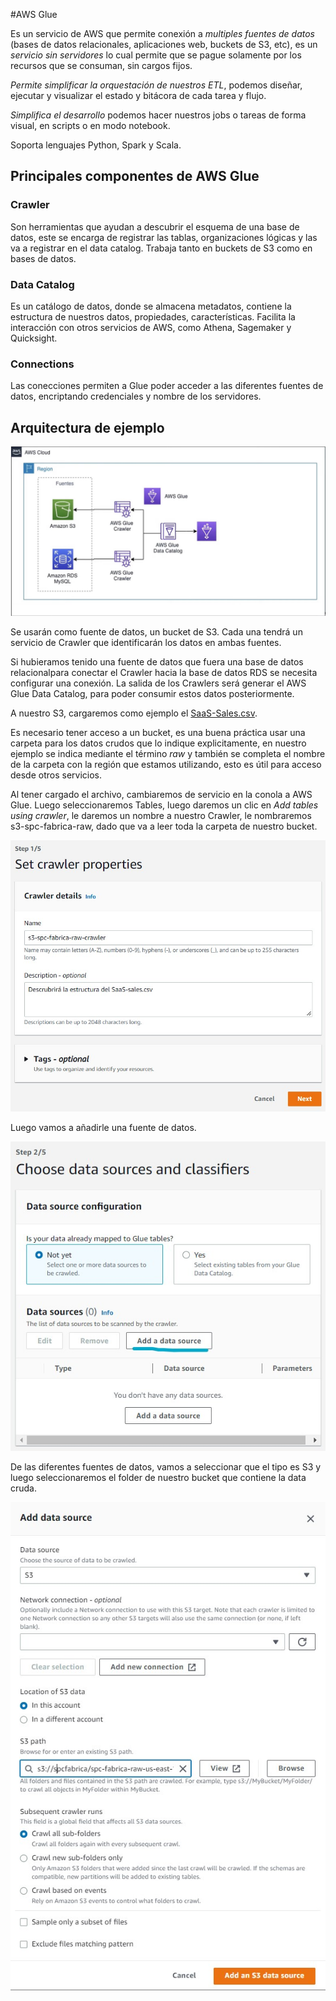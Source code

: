 #AWS Glue

Es un servicio de AWS que permite conexión a *multiples fuentes de datos* (bases de datos relacionales, aplicaciones web, buckets de S3, etc), es un *servicio sin servidores* lo cual permite que se pague solamente por los recursos que se consuman, sin cargos fijos.

*Permite simplificar la orquestación de nuestros ETL*, podemos diseñar, ejecutar y visualizar el estado y bitácora de cada tarea y flujo. 

*Simplifica el desarrollo* podemos hacer nuestros jobs o tareas de forma visual, en scripts o en modo notebook.

Soporta lenguajes Python, Spark y Scala.

## Principales componentes de AWS Glue

### Crawler
Son herramientas que ayudan a descubrir el esquema de una base de datos, este se encarga de registrar las tablas, organizaciones lógicas y las va a registrar en el data catalog. Trabaja tanto en buckets de S3 como en bases de datos.

### Data Catalog
Es un catálogo de datos, donde se almacena metadatos, contiene la estructura de nuestros datos, propiedades, características. Facilita la interacción con otros servicios de AWS, como Athena, Sagemaker y Quicksight.

### Connections
Las conecciones permiten a Glue poder acceder a las diferentes fuentes de datos, encriptando credenciales y nombre de los servidores.

## Arquitectura de ejemplo

![Arquitectura de AWS Glue para ejemplo](https://github.com/macomeza/dataScience/blob/main/awsGlue/AWSGlueArquitecturaEjemplo.jpg)

Se usarán como fuente de datos, un bucket de S3. Cada una tendrá un servicio de Crawler que identificarán los datos en ambas fuentes.

Si hubieramos tenido una fuente de datos que fuera una base de datos relacionalpara conectar el Crawler hacia la base de datos RDS se necesita configurar una conexión. La salida de los Crawlers será generar el AWS Glue Data Catalog, para poder consumir estos datos posteriormente.

A nuestro S3, cargaremos como ejemplo el [SaaS-Sales.csv](https://github.com/macomeza/dataScience/blob/main/awsGlue/SaaS-Sales.csv).

Es necesario tener acceso a un bucket, es una buena práctica usar una carpeta para los datos crudos que lo indique explicitamente, en nuestro ejemplo se indica mediante el término *raw* y también se completa el nombre de la carpeta con la región que estamos utilizando, esto es útil para acceso desde otros servicios.

Al tener cargado el archivo, cambiaremos de servicio en la conola a AWS Glue. Luego seleccionaremos Tables, luego daremos un clic en *Add tables using crawler*, le daremos un nombre a nuestro Crawler, le nombraremos s3-spc-fabrica-raw, dado que va a leer toda la carpeta de nuestro bucket.

![Crear crawler](https://github.com/macomeza/dataScience/blob/main/awsGlue/01-crawler.jpg)

Luego vamos a añadirle una fuente de datos.

![Añadir fuente de datos](https://github.com/macomeza/dataScience/blob/main/awsGlue/02-crawler.jpg)

De las diferentes fuentes de datos, vamos a seleccionar que el tipo es S3 y luego seleccionaremos el folder de nuestro bucket que contiene la data cruda.

![Seleccionar fuente de datos](https://github.com/macomeza/dataScience/blob/main/awsGlue/02-1-crawler.jpg)




